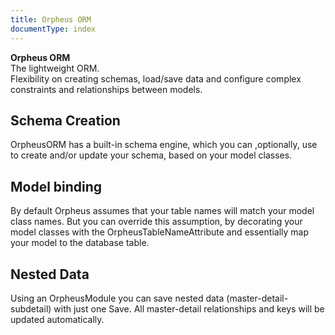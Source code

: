 ```yaml
---
title: Orpheus ORM
documentType: index
---
```

<style type="text/css">
footer{
  position: relative;
}
</style>
<div class="hero">
  <div class="wrap">
    <div class="text">
      <strong>Orpheus ORM</strong>
    </div>
    <div class="minitext">
    The lightweight ORM.
    </div>
    <div class="minitext">
		Flexibility on creating schemas, load/save data and configure complex constraints and relationships between models.
    </div>
  </div>
</div>
<div class="key-section">
  <div class="container">
    <div class="row">
      <div class="col-md-8 col-md-offset-2 text-center">
        <i class="fa fa-database"></i>
        <section>
          <h2>Schema Creation</h2>
          <p class="lead">OrpheusORM has a built-in schema engine, which you can ,optionally, use to create and/or update your schema, based on your model classes.</p>
        </section>
      </div>
    </div>
  </div>
</div>
<div class="key-section">
  <div class="container">
    <div class="row">
      <div class="col-md-8 col-md-offset-2 text-center">
        <i class="glyphicon glyphicon-random"></i>
        <section>
          <h2>Model binding</h2>
          <p class="lead">By default Orpheus assumes that your table names will match your model class names. But you can override this assumption, by decorating your model classes with the OrpheusTableNameAttribute and essentially map your model to the database table.</p>
        </section>
      </div>
    </div>
  </div>
</div>
<div class="key-section">
  <div class="container">
    <div class="row">
      <div class="col-md-8 col-md-offset-2 text-center">
        <i class="glyphicon glyphicon-leaf"></i>
        <section>
          <h2>Nested Data</h2>
          <p class="lead">Using an OrpheusModule you can save nested data (master-detail-subdetail) with just one Save. All master-detail relationships and keys will be updated automatically.</p>
        </section>
      </div>
    </div>
  </div>
</div>
